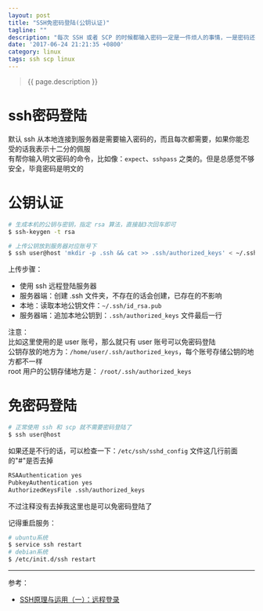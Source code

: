 ```yaml
---
layout: post
title: "SSH免密码登陆(公钥认证)"
tagline: ""
description: "每次 SSH 或者 SCP 的时候都输入密码一定是一件烦人的事情，一是密码还不一定记得住，二是感觉每次敲一遍密码感觉没那么安全，三是服务器多了就。。。"
date: '2017-06-24 21:21:35 +0800'
category: linux
tags: ssh scp linux
---
```

> {{ page.description }}

# ssh密码登陆
默认 ssh 从本地连接到服务器是需要输入密码的，而且每次都需要，如果你能忍受的话我表示十二分的佩服     
有帮你输入明文密码的命令，比如像：`expect`、`sshpass` 之类的。但是总感觉不够安全，毕竟密码是明文的

# 公钥认证
```bash
# 生成本机的公钥与密钥，指定 rsa 算法，直接敲3次回车即可
$ ssh-keygen -t rsa

# 上传公钥放到服务器对应账号下
$ ssh user@host 'mkdir -p .ssh && cat >> .ssh/authorized_keys' < ~/.ssh/id_rsa.pub
```
上传步骤：
- 使用 ssh 远程登陆服务器
- 服务器端：创建 .ssh 文件夹，不存在的话会创建，已存在的不影响
- 本地：读取本地公钥文件：`~/.ssh/id_rsa.pub`
- 服务器端：追加本地公钥到：`.ssh/authorized_keys` 文件最后一行

注意：  
比如这里使用的是 user 账号，那么就只有 user 账号可以免密码登陆      
公钥存放的地方为：`/home/user/.ssh/authorized_keys`，每个账号存储公钥的地方都不一样   
root 用户的公钥存储地方是： `/root/.ssh/authorized_keys`

# 免密码登陆
```bash
# 正常使用 ssh 和 scp 就不需要密码登陆了
$ ssh user@host
```

如果还是不行的话，可以检查一下：`/etc/ssh/sshd_config` 文件这几行前面的"#"是否去掉
```bash
RSAAuthentication yes
PubkeyAuthentication yes
AuthorizedKeysFile .ssh/authorized_keys
```
不过注释没有去掉我这里也是可以免密码登陆了

记得重启服务：
```bash
# ubuntu系统
$ service ssh restart
# debian系统
$ /etc/init.d/ssh restart
```

---
参考：
- [SSH原理与运用（一）：远程登录](http://www.ruanyifeng.com/blog/2011/12/ssh_remote_login.html)

